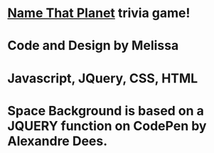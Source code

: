 # [Name That Planet](https://melissaintrees.github.io/TriviaGame/) trivia game! 

# Code and Design by Melissa
# Javascript, JQuery, CSS, HTML 
# Space Background is based on a JQUERY function on CodePen by Alexandre Dees.